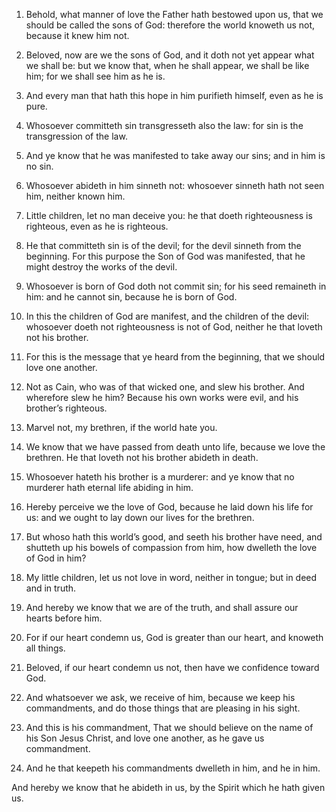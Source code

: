 1. Behold, what manner of love the Father hath bestowed upon us, that
we should be called the sons of God: therefore the world knoweth us
not, because it knew him not.

2. Beloved, now are we the sons of God, and it doth not yet appear
what we shall be: but we know that, when he shall appear, we shall be
like him; for we shall see him as he is.

3. And every man that hath this hope in him purifieth himself, even
as he is pure.

4. Whosoever committeth sin transgresseth also the law: for sin is
the transgression of the law.

5. And ye know that he was manifested to take away our sins; and in
him is no sin.

6. Whosoever abideth in him sinneth not: whosoever sinneth hath not
seen him, neither known him.

7. Little children, let no man deceive you: he that doeth
righteousness is righteous, even as he is righteous.

8. He that committeth sin is of the devil; for the devil sinneth from
the beginning. For this purpose the Son of God was manifested, that he
might destroy the works of the devil.

9. Whosoever is born of God doth not commit sin; for his seed
remaineth in him: and he cannot sin, because he is born of God.

10. In this the children of God are manifest, and the children of the
devil: whosoever doeth not righteousness is not of God, neither he
that loveth not his brother.

11. For this is the message that ye heard from the beginning, that we
should love one another.

12. Not as Cain, who was of that wicked one, and slew his brother.
And wherefore slew he him? Because his own works were evil, and his
brother’s righteous.

13. Marvel not, my brethren, if the world hate you.

14. We know that we have passed from death unto life, because we love
the brethren. He that loveth not his brother abideth in death.

15. Whosoever hateth his brother is a murderer: and ye know that no
murderer hath eternal life abiding in him.

16. Hereby perceive we the love of God, because he laid down his life
for us: and we ought to lay down our lives for the brethren.

17. But whoso hath this world’s good, and seeth his brother have
need, and shutteth up his bowels of compassion from him, how dwelleth
the love of God in him?

18. My little children, let us not love in
word, neither in tongue; but in deed and in truth.

19. And hereby we know that we are of the truth, and shall assure our
hearts before him.

20. For if our heart condemn us, God is greater than our heart, and
knoweth all things.

21. Beloved, if our heart condemn us not, then have we confidence
toward God.

22. And whatsoever we ask, we receive of him, because we keep his
commandments, and do those things that are pleasing in his sight.

23. And this is his commandment, That we should believe on the name
of his Son Jesus Christ, and love one another, as he gave us
commandment.

24. And he that keepeth his commandments dwelleth in him, and he in
him.

And hereby we know that he abideth in us, by the Spirit which he hath
given us.